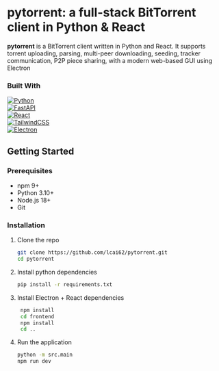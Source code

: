 # pytorrent: a full-stack BitTorrent client in Python & React

**pytorrent** is a BitTorrent client written in Python and React. It supports torrent uploading, parsing, multi-peer
downloading, seeding, tracker communication, P2P piece sharing, with a modern web-based GUI using Electron

### Built With

[![Python][python-shield]][python-url]  
[![FastAPI][fastapi-shield]][fastapi-url]  
[![React][react-shield]][react-url]  
[![TailwindCSS][tailwind-shield]][tailwind-url]  
[![Electron][electron-shield]][electron-url]

## Getting Started

### Prerequisites

* npm 9+
* Python 3.10+
* Node.js 18+
* Git

### Installation

1. Clone the repo

   ```sh
   git clone https://github.com/lcai62/pytorrent.git
   cd pytorrent
   ```
2. Install python dependencies

   ```sh
   pip install -r requirements.txt
   ```
3. Install Electron + React dependencies

   ```sh
    npm install
    cd frontend
    npm install
    cd ..
   ```
4. Run the application
    ```sh
   python -m src.main
   npm run dev
    ```

[python-shield]: https://img.shields.io/badge/Python-3.10+-blue?style=for-the-badge&logo=python&logoColor=white

[python-url]: https://www.python.org/

[fastapi-shield]: https://img.shields.io/badge/FastAPI-005571?style=for-the-badge&logo=fastapi

[fastapi-url]: https://fastapi.tiangolo.com/

[react-shield]: https://img.shields.io/badge/React-20232A?style=for-the-badge&logo=react&logoColor=61DAFB

[react-url]: https://reactjs.org/

[tailwind-shield]: https://img.shields.io/badge/Tailwind_CSS-38B2AC?style=for-the-badge&logo=tailwind-css&logoColor=white

[tailwind-url]: https://tailwindcss.com/

[electron-shield]: https://img.shields.io/badge/Electron-2C2E3B?style=for-the-badge&logo=electron&logoColor=9FEAF9

[electron-url]: https://www.electronjs.org/


